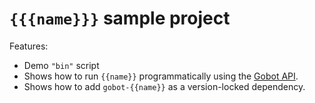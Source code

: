 # `{{{name}}}` sample project

Features:

- Demo `"bin"` script
- Shows how to run `{{name}}` programmatically using the [Gobot API](https://github.com/benallfree/gobot/tree/{{{branch}}}/docs/readme.md).
- Shows how to add `gobot-{{name}}` as a version-locked dependency.
